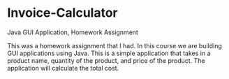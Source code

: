 # Invoice-Calculator
Java GUI Application, Homework Assignment


This was a homework assignment that I had. In this course we are building GUI applications using Java. This is a simple application
that takes in a product name, quantity of the product, and price of the product. The application will calculate the total cost.
